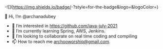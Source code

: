-![<Archana Dubey>](https://img.shields.io/badge/<Badge Text>-<Background Color>?style=for-the-badge&logo=<Icon Name>&logoColor=<Logo Color>)

👋 Hi, I’m @archanadubey
- 👀 I’m interested in https://github.com/java-july-2021 
- 🌱 I’m currently learning Spring, AWS, Jenkins.
- 💞️ I’m looking to collaborate on real time coding and compiling 
- 📫 How to reach me archooworship@gmail.com.

<!---
archanadubey/archanadubey is a ✨ special ✨ repository because its `README.md` (this file) appears on your GitHub profile.

--->

